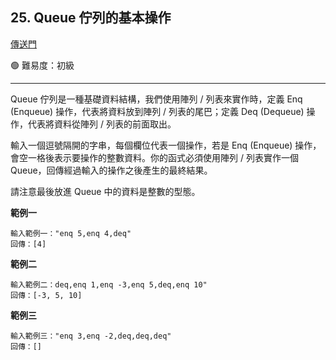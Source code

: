## 25. Queue 佇列的基本操作

[傳送門](https://wehelp.tw/coding/problem/25)

🟢 難易度：初級

---

Queue 佇列是一種基礎資料結構，我們使用陣列 / 列表來實作時，定義 Enq (Enqueue) 操作，代表將資料放到陣列 / 列表的尾巴；定義 Deq (Dequeue) 操作，代表將資料從陣列 / 列表的前面取出。

輸入一個逗號隔開的字串，每個欄位代表一個操作，若是 Enq (Enqueue) 操作，會空一格後表示要操作的整數資料。你的函式必須使用陣列 / 列表實作一個 Queue，回傳經過輸入的操作之後產生的最終結果。

請注意最後放進 Queue 中的資料是整數的型態。

**範例一**

```
輸入範例一："enq 5,enq 4,deq"
回傳：[4]
```

**範例二**

```
輸入範例二：deq,enq 1,enq -3,enq 5,deq,enq 10"
回傳：[-3, 5, 10]
```

**範例三**

```
輸入範例三："enq 3,enq -2,deq,deq,deq"
回傳：[]
```
